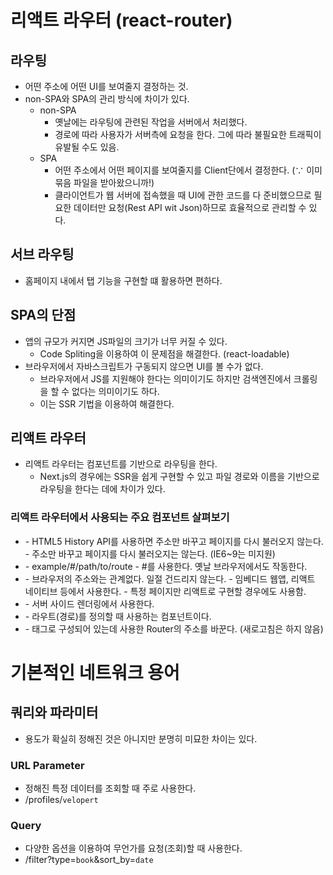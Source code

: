 # 리액트 라우터 (react-router)

## 라우팅

-   어떤 주소에 어떤 UI를 보여줄지 결정하는 것.
-   non-SPA와 SPA의 관리 방식에 차이가 있다.
    -   non-SPA
        -   옛날에는 라우팅에 관련된 작업을 서버에서 처리했다.
        -   경로에 따라 사용자가 서버측에 요청을 한다. 그에 따라 불필요한 트래픽이 유발될 수도 있음.
    -   SPA
        -   어떤 주소에서 어떤 페이지를 보여줄지를 Client단에서 결정한다. (∵ 이미 묶음 파일을 받아왔으니까!)
        -   클라이언트가 웹 서버에 접속했을 때 UI에 관한 코드를 다 준비했으므로 필요한 데이터만 요청(Rest API wit Json)하므로 효율적으로 관리할 수 있다.

## 서브 라우팅

-   홈페이지 내에서 탭 기능을 구현할 떄 활용하면 편하다.

## SPA의 단점

-   앱의 규모가 커지면 JS파일의 크기가 너무 커질 수 있다.
    -   Code Spliting을 이용하여 이 문제점을 해결한다. (react-loadable)
-   브라우저에서 자바스크립트가 구동되지 않으면 UI를 볼 수가 없다.
    -   브라우저에서 JS를 지원해야 한다는 의미이기도 하지만 검색엔진에서 크롤링을 할 수 없다는 의미이기도 하다.
    -   이는 SSR 기법을 이용하여 해결한다.

## 리액트 라우터

-   리액트 라우터는 컴포넌트를 기반으로 라우팅을 한다.
    -   Next.js의 경우에는 SSR을 쉽게 구현할 수 있고 파일 경로와 이름을 기반으로 라우팅을 한다는 데에 차이가 있다.

### 리액트 라우터에서 사용되는 주요 컴포넌트 살펴보기

-   <BrowserRouter>
    -   HTML5 History API를 사용하면 주소만 바꾸고 페이지를 다시 불러오지 않는다.
    - 주소만 바꾸고 페이지를 다시 불러오지는 않는다. (IE6~9는 미지원)
-   <HashRouter>
    - example/#/path/to/route
    - #를 사용한다. 옛날 브라우저에서도 작동한다.
-   <MemoryRouter>
    - 브라우저의 주소와는 관계없다. 일절 건드리지 않는다.
    - 임베디드 웹앱, 리액트 네이티브 등에서 사용한다.
    - 특정 페이지만 리액트로 구현할 경우에도 사용함.
-   <StaticRouter>
    -  서버 사이드 렌더링에서 사용한다.
-   <Route>
       -  라우트(경로)를 정의할 때 사용하는 컴포넌트이다.
-   <Link>
    -  <a>태그로 구성되어 있는데 사용한 Router의 주소를 바꾼다. (새로고침은 하지 않음)

# 기본적인 네트워크 용어

## 쿼리와 파라미터

-   용도가 확실히 정해진 것은 아니지만 분명히 미묘한 차이는 있다.

### URL Parameter

-   정해진 특정 데이터를 조회할 때 주로 사용한다.
-   /profiles/`velopert`

### Query

-   다양한 옵션을 이용하여 무언가를 요청(조회)할 때 사용한다.
-   /filter?type=`book`&sort_by=`date`
